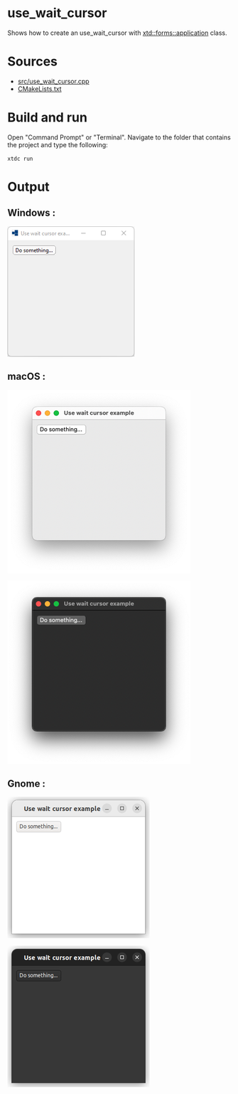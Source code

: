 # use_wait_cursor

Shows how to create an use_wait_cursor with  [xtd::forms::application](../../../../src/xtd.forms/include/xtd/forms/application.h) class.

# Sources

* [src/use_wait_cursor.cpp](src/use_wait_cursor.cpp)
* [CMakeLists.txt](CMakeLists.txt)

# Build and run

Open "Command Prompt" or "Terminal". Navigate to the folder that contains the project and type the following:

```shell
xtdc run
```

# Output

## Windows :

![Screenshot](../../../../docs/pictures/examples/use_wait_cursor_w.png)

## macOS :

![Screenshot](../../../../docs/pictures/examples/use_wait_cursor_m.png)

![Screenshot](../../../../docs/pictures/examples/use_wait_cursor_md.png)

## Gnome :

![Screenshot](../../../../docs/pictures/examples/use_wait_cursor_g.png)

![Screenshot](../../../../docs/pictures/examples/use_wait_cursor_gd.png)
